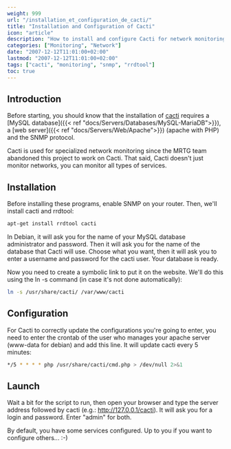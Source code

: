 ```yaml
---
weight: 999
url: "/installation_et_configuration_de_cacti/"
title: "Installation and Configuration of Cacti"
icon: "article"
description: "How to install and configure Cacti for network monitoring"
categories: ["Monitoring", "Network"]
date: "2007-12-12T11:01:00+02:00"
lastmod: "2007-12-12T11:01:00+02:00"
tags: ["cacti", "monitoring", "snmp", "rrdtool"]
toc: true
---
```


## Introduction

Before starting, you should know that the installation of [cacti](https://cacti.net/) requires a [MySQL database]({{< ref "docs/Servers/Databases/MySQL-MariaDB">}}), a [web server]({{< ref "docs/Servers/Web/Apache">}}) (apache with PHP) and the SNMP protocol.

Cacti is used for specialized network monitoring since the MRTG team abandoned this project to work on Cacti. That said, Cacti doesn't just monitor networks, you can monitor all types of services.

## Installation

Before installing these programs, enable SNMP on your router. Then, we'll install cacti and rrdtool:

```bash
apt-get install rrdtool cacti
```

In Debian, it will ask you for the name of your MySQL database administrator and password. Then it will ask you for the name of the database that Cacti will use. Choose what you want, then it will ask you to enter a username and password for the cacti user. Your database is ready.

Now you need to create a symbolic link to put it on the website. We'll do this using the ln -s command (in case it's not done automatically):

```bash
ln -s /usr/share/cacti/ /var/www/cacti
```

## Configuration

For Cacti to correctly update the configurations you're going to enter, you need to enter the crontab of the user who manages your apache server (www-data for debian) and add this line. It will update cacti every 5 minutes:

```bash
*/5 * * * * php /usr/share/cacti/cmd.php > /dev/null 2>&1
```

## Launch

Wait a bit for the script to run, then open your browser and type the server address followed by cacti (e.g.: http://127.0.0.1/cacti). It will ask you for a login and password. Enter "admin" for both.

By default, you have some services configured. Up to you if you want to configure others... :-)
